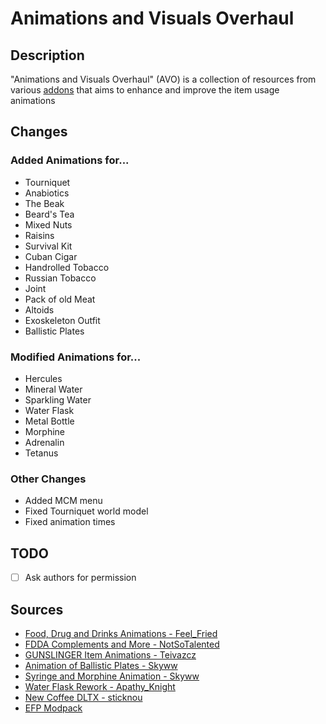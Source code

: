# Animations and Visuals Overhaul

## Description

"Animations and Visuals Overhaul" (AVO) is a collection of resources from various [addons](#sources) that aims to enhance and improve the item usage animations

## Changes

### Added Animations for...
* Tourniquet
* Anabiotics
* The Beak
* Beard's Tea
* Mixed Nuts
* Raisins
* Survival Kit
* Cuban Cigar
* Handrolled Tobacco
* Russian Tobacco
* Joint
* Pack of old Meat
* Altoids
* Exoskeleton Outfit
* Ballistic Plates

### Modified Animations for...
* Hercules
* Mineral Water
* Sparkling Water
* Water Flask
* Metal Bottle
* Morphine
* Adrenalin
* Tetanus

### Other Changes
* Added MCM menu
* Fixed Tourniquet world model
* Fixed animation times

## TODO

- [ ] Ask authors for permission

## Sources

* [Food, Drug and Drinks Animations - Feel_Fried](https://www.moddb.com/mods/stalker-anomaly/addons/food-drug-and-drinks-animations-reuploaded)
* [FDDA Complements and More - NotSoTalented](https://www.moddb.com/mods/stalker-anomaly/addons/fdda-complements-and-more)
* [GUNSLINGER Item Animations - Teivazcz](https://www.moddb.com/mods/stalker-anomaly/addons/gunslinger-item-animations)
* [Animation of Ballistic Plates - Skyww](https://www.moddb.com/mods/stalker-anomaly/addons/animation-of-ballistic-plates)
* [Syringe and Morphine Animation - Skyww](https://www.moddb.com/mods/stalker-anomaly/addons/syringe-and-morphine-animation)
* [Water Flask Rework - Apathy_Knight](https://www.moddb.com/mods/stalker-anomaly/addons/water-flask-rework)
* [New Coffee DLTX - sticknou](https://www.moddb.com/mods/stalker-anomaly/addons/new-coffee-dltx)
* [EFP Modpack](https://discord.com/servers/escape-from-pripyat-833709559067443230)
